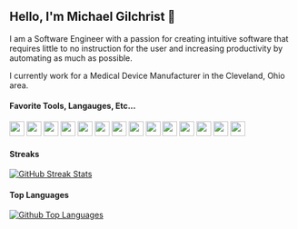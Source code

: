 ## Hello, I'm Michael Gilchrist 👋

I am a Software Engineer with a passion for creating intuitive software that requires little to no instruction for the user and increasing productivity by automating as much as possible. 

I currently work for a Medical Device Manufacturer in the Cleveland, Ohio area.

#### Favorite Tools, Langauges, Etc...
<p>
<img src="https://img.shields.io/static/v1?style=for-the-badge&logo=arch-linux&label=&message=ArchLinux&color=1793D1&logoColor=fff" style="height:26px;">
<img src="https://img.shields.io/static/v1?style=for-the-badge&logo=gradle&label=&message=Gradle&color=02303A&logoColor=fff" style="height:26px;">
<img src="https://img.shields.io/static/v1?style=for-the-badge&logo=apache-groovy&label=&message=Groovy&color=4298B8&logoColor=fff" style="height:26px;">
<img src="https://img.shields.io/static/v1?style=for-the-badge&logo=intellij-idea&label=&message=IntelliJ IDEA&color=000000&logoColor=fff" style="height:26px;">
<img src="https://img.shields.io/static/v1?style=for-the-badge&logo=java&label=&message=Java&color=007396&logoColor=fff" style="height:26px;">
<img src="https://img.shields.io/static/v1?style=for-the-badge&logo=jekyll&label=&message=Jekyll&color=CC0000&logoColor=fff" style="height:26px;">
<img src="https://img.shields.io/static/v1?style=for-the-badge&logo=markdown&label=&message=Markdown&color=000000&logoColor=fff" style="height:26px;">
<img src="https://img.shields.io/static/v1?style=for-the-badge&logo=pi-hole&label=&message=Pi-hole&color=96060C&logoColor=fff" style="height:26px;">
<img src="https://img.shields.io/static/v1?style=for-the-badge&logo=postgresql&label=&message=PostgreSQL&color=4169E1&logoColor=fff" style="height:26px;">
<img src="https://img.shields.io/static/v1?style=for-the-badge&logo=python&label=&message=Python&color=3776AB&logoColor=fff" style="height:26px;">
<img src="https://img.shields.io/static/v1?style=for-the-badge&logo=raspberry-pi&label=&message=Raspberry Pi&color=A22846&logoColor=fff" style="height:26px;">
<img src="https://img.shields.io/static/v1?style=for-the-badge&logo=ruby&label=&message=Ruby&color=CC342D&logoColor=fff" style="height:26px;">
<img src="https://img.shields.io/static/v1?style=for-the-badge&logo=sublime-text&label=&message=SublimeText&color=FF9800&logoColor=fff" style="height:26px;">
<img src="https://img.shields.io/static/v1?style=for-the-badge&logo=vim&label=&message=Vim&color=019733&logoColor=fff" style="height:26px;">
</p>

#### Streaks
[![GitHub Streak Stats](https://github-streak-stats.herokuapp.com?user=michaelgilch&theme=react)](https://git.io/streak-stats)

#### Top Languages
[![Github Top Languages](https://github-readme-stats.vercel.app/api/top-langs/?username=michaelgilch&layout=compact&theme=react&langs_count=8&card_width=445)](https://github.com/anuraghazra/github-readme-stats)
